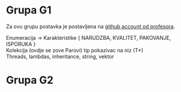 # Grupa G1 

Za ovu grupu postavka je postavljena na [github account od profesora](https://github.com/denis-music/cpp-programming-exams/blob/master/PRII_27062024.cpp).

Enumeracija -> Karakteristike { NARUDZBA, KVALITET, PAKOVANJE, ISPORUKA }<br>
Kolekcija (ovdje se zove Parovi) tip pokazivac na niz (T*)<br>
Threads, lambdas, inheritance, string, vektor<br>

# Grupa G2 
